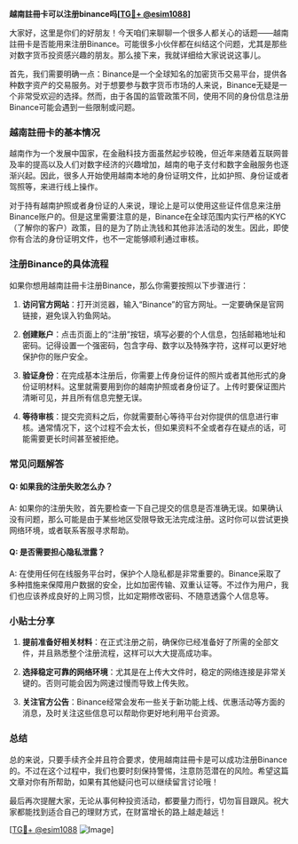 **越南註冊卡可以注册binance吗[[TG💪+ @esim1088](https://t.me/s/esim1088)]**

大家好，这里是你们的好朋友！今天咱们来聊聊一个很多人都关心的话题——越南註冊卡是否能用来注册Binance。可能很多小伙伴都在纠结这个问题，尤其是那些对数字货币投资感兴趣的朋友。那么接下来，我就详细给大家说说这事儿。

首先，我们需要明确一点：Binance是一个全球知名的加密货币交易平台，提供各种数字资产的交易服务。对于想要参与数字货币市场的人来说，Binance无疑是一个非常受欢迎的选择。然而，由于各国的监管政策不同，使用不同的身份信息注册Binance可能会遇到一些限制或问题。

### **越南註冊卡的基本情况**

越南作为一个发展中国家，在金融科技方面虽然起步较晚，但近年来随着互联网普及率的提高以及人们对数字经济的兴趣增加，越南的电子支付和数字金融服务也逐渐兴起。因此，很多人开始使用越南本地的身份证明文件，比如护照、身份证或者驾照等，来进行线上操作。

对于持有越南护照或者身份证的人来说，理论上是可以使用这些证件信息来注册Binance账户的。但是这里需要注意的是，Binance在全球范围内实行严格的KYC（了解你的客户）政策，目的是为了防止洗钱和其他非法活动的发生。因此，即使你有合法的身份证明文件，也不一定能够顺利通过审核。

### **注册Binance的具体流程**

如果你想用越南註冊卡注册Binance，那么你需要按照以下步骤进行：

1. **访问官方网站**：打开浏览器，输入“Binance”的官方网址。一定要确保是官网链接，避免误入钓鱼网站。
   
2. **创建账户**：点击页面上的“注册”按钮，填写必要的个人信息，包括邮箱地址和密码。记得设置一个强密码，包含字母、数字以及特殊字符，这样可以更好地保护你的账户安全。

3. **验证身份**：在完成基本注册后，你需要上传身份证件的照片或者其他形式的身份证明材料。这里就需要用到你的越南护照或者身份证了。上传时要保证图片清晰可见，并且所有信息完整无误。

4. **等待审核**：提交完资料之后，你就需要耐心等待平台对你提供的信息进行审核。通常情况下，这个过程不会太长，但如果资料不全或者存在疑点的话，可能需要更长时间甚至被拒绝。

### **常见问题解答**

#### **Q: 如果我的注册失败怎么办？**
A: 如果你的注册失败，首先要检查一下自己提交的信息是否准确无误。如果确认没有问题，那么可能是由于某些地区受限导致无法完成注册。这时你可以尝试更换网络环境，或者联系客服寻求帮助。

#### **Q: 是否需要担心隐私泄露？**
A: 在使用任何在线服务平台时，保护个人隐私都是非常重要的。Binance采取了多种措施来保障用户数据的安全，比如加密传输、双重认证等。不过作为用户，我们也应该养成良好的上网习惯，比如定期修改密码、不随意透露个人信息等。

### **小贴士分享**

1. **提前准备好相关材料**：在正式注册之前，确保你已经准备好了所需的全部文件，并且熟悉整个注册流程，这样可以大大提高成功率。
   
2. **选择稳定可靠的网络环境**：尤其是在上传大文件时，稳定的网络连接是非常关键的。否则可能会因为网速过慢而导致上传失败。

3. **关注官方公告**：Binance经常会发布一些关于新功能上线、优惠活动等方面的消息，及时关注这些信息可以帮助你更好地利用平台资源。

### **总结**

总的来说，只要手续齐全并且符合要求，使用越南註冊卡是可以成功注册Binance的。不过在这个过程中，我们也要时刻保持警惕，注意防范潜在的风险。希望这篇文章对你有所帮助，如果有其他疑问也可以继续留言讨论哦！

最后再次提醒大家，无论从事何种投资活动，都要量力而行，切勿盲目跟风。祝大家都能找到适合自己的理财方式，在财富增长的路上越走越远！

[[TG💪+ @esim1088](https://t.me/s/esim1088) ![Image](https://i.postimg.cc/4NQfJmqS/Snipaste-2025-05-13-00-14-12.png)]